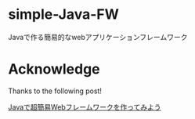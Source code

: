 # simple-Java-FW
Javaで作る簡易的なwebアプリケーションフレームワーク

# Acknowledge
Thanks to the following post!

[Javaで超簡易Webフレームワークを作ってみよう](https://qiita.com/hatimiti/items/79b6bd1003fe6bfec2f3#%E6%9C%80%E7%B5%82%E7%9A%84%E3%81%AB%E5%AE%9F%E7%8F%BE%E3%81%99%E3%82%8B%E3%82%AF%E3%83%A9%E3%82%A4%E3%82%A2%E3%83%B3%E3%83%88%E3%82%B5%E3%83%B3%E3%83%97%E3%83%AB)